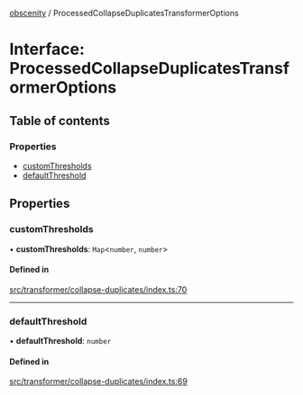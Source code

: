 [obscenity](../README.md) / ProcessedCollapseDuplicatesTransformerOptions

# Interface: ProcessedCollapseDuplicatesTransformerOptions

## Table of contents

### Properties

- [customThresholds](ProcessedCollapseDuplicatesTransformerOptions.md#customthresholds)
- [defaultThreshold](ProcessedCollapseDuplicatesTransformerOptions.md#defaultthreshold)

## Properties

### customThresholds

• **customThresholds**: `Map`<`number`, `number`\>

#### Defined in

[src/transformer/collapse-duplicates/index.ts:70](https://github.com/jo3-l/obscenity/blob/4c7b1df/src/transformer/collapse-duplicates/index.ts#L70)

___

### defaultThreshold

• **defaultThreshold**: `number`

#### Defined in

[src/transformer/collapse-duplicates/index.ts:69](https://github.com/jo3-l/obscenity/blob/4c7b1df/src/transformer/collapse-duplicates/index.ts#L69)
